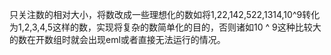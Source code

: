 只关注数的相对大小，将数改成一些理想化的数如将1,22,142,522,1314,10^9转化为1,2,3,4,5这样的数，实现将复杂的数简单化的目的，否则诸如10 ^ 9这种比较大的数在开数组时就会出现eml或者直接无法运行的情况。
<!--stackedit_data:
eyJoaXN0b3J5IjpbLTQ5NDE2Mzc1LC0xOTg2MDU4NzY2XX0=
-->